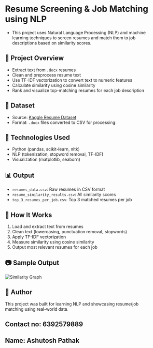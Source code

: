 # Resume Screening & Job Matching using NLP

- This project uses Natural Language Processing (NLP) and machine learning techniques to screen resumes and match them to job descriptions based on similarity scores.

## 📂 Project Overview

- Extract text from `.docx` resumes
- Clean and preprocess resume text
- Use TF-IDF vectorization to convert text to numeric features
- Calculate similarity using cosine similarity
- Rank and visualize top-matching resumes for each job description

## 📁 Dataset

- Source: [Kaggle Resume Dataset](https://www.kaggle.com/datasets/palaksood97/resume-dataset/discussion/174335)
- Format: `.docx` files converted to CSV for processing

## 🧠 Technologies Used

- Python (pandas, scikit-learn, nltk)
- NLP (tokenization, stopword removal, TF-IDF)
- Visualization (matplotlib, seaborn)

## 📊 Output

- `resumes_data.csv`: Raw resumes in CSV format
- `resume_similarity_results.csv`: All similarity scores
- `top_3_resumes_per_job.csv`: Top 3 matched resumes per job

## 📌 How It Works

1. Load and extract text from resumes
2. Clean text (lowercasing, punctuation removal, stopwords)
3. Apply TF-IDF vectorization
4. Measure similarity using cosine similarity
5. Output most relevant resumes for each job

## 📷 Sample Output

![Similarity Graph](screenshot.png)

## 🧠 Author

This project was built for learning NLP and showcasing resume/job matching using real-world data.

## Contact no: 6392579889 
## Name:  Ashutosh Pathak
